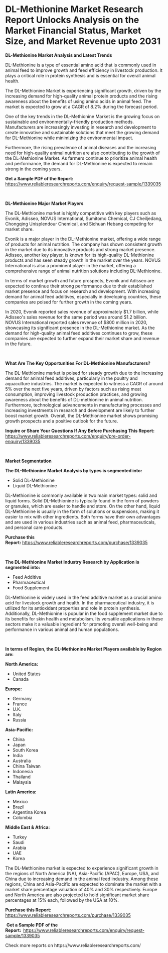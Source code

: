 <p><h1>DL-Methionine Market Research Report Unlocks Analysis on the Market Financial Status, Market Size, and Market Revenue upto 2031</h1></p><p><strong>DL-Methionine Market Analysis and Latest Trends</strong></p>
<p><p>DL-Methionine is a type of essential amino acid that is commonly used in animal feed to improve growth and feed efficiency in livestock production. It plays a critical role in protein synthesis and is essential for overall animal health.</p><p>The DL-Methionine Market is experiencing significant growth, driven by the increasing demand for high-quality animal protein products and the rising awareness about the benefits of using amino acids in animal feed. The market is expected to grow at a CAGR of 8.2% during the forecast period.</p><p>One of the key trends in the DL-Methionine Market is the growing focus on sustainable and environmentally-friendly production methods. Manufacturers are increasingly investing in research and development to create innovative and sustainable solutions that meet the growing demand for DL-Methionine while minimizing the environmental impact.</p><p>Furthermore, the rising prevalence of animal diseases and the increasing need for high-quality animal nutrition are also contributing to the growth of the DL-Methionine Market. As farmers continue to prioritize animal health and performance, the demand for DL-Methionine is expected to remain strong in the coming years.</p></p>
<p><strong>Get a Sample PDF of the Report:&nbsp;</strong> <a href="https://www.reliableresearchreports.com/enquiry/request-sample/1339035">https://www.reliableresearchreports.com/enquiry/request-sample/1339035</a></p>
<p>&nbsp;</p>
<p><strong>DL-Methionine Major Market Players</strong></p>
<p><p>The DL-Methionine market is highly competitive with key players such as Evonik, Adisseo, NOVUS International, Sumitomo Chemical, CJ Cheiljedang, Chongqing Unisplendour Chemical, and Sichuan Hebang competing for market share. </p><p>Evonik is a major player in the DL-Methionine market, offering a wide range of products for animal nutrition. The company has shown consistent growth in the market due to its innovative products and strong market presence. Adisseo, another key player, is known for its high-quality DL-Methionine products and has seen steady growth in the market over the years. NOVUS International is also a prominent player in the market, offering a comprehensive range of animal nutrition solutions including DL-Methionine. </p><p>In terms of market growth and future prospects, Evonik and Adisseo are expected to continue their strong performance due to their established market presence and focus on research and development. With increasing demand for animal feed additives, especially in developing countries, these companies are poised for further growth in the coming years. </p><p>In 2020, Evonik reported sales revenue of approximately $1.7 billion, while Adisseo's sales revenue for the same period was around $1.2 billion. NOVUS International reported sales revenue of $800 million in 2020, showcasing its significant presence in the DL-Methionine market. As the demand for high-quality animal feed additives continues to grow, these companies are expected to further expand their market share and revenue in the future.</p></p>
<p>&nbsp;</p>
<p><strong>What Are The Key Opportunities For DL-Methionine Manufacturers?</strong></p>
<p><p>The DL-Methionine market is poised for steady growth due to the increasing demand for animal feed additives, particularly in the poultry and aquaculture industries. The market is expected to witness a CAGR of around 5% over the next five years, driven by factors such as rising meat consumption, improving livestock production practices, and growing awareness about the benefits of DL-methionine in animal nutrition. Furthermore, technological advancements in manufacturing processes and increasing investments in research and development are likely to further boost market growth. Overall, the DL-Methionine market shows promising growth prospects and a positive outlook for the future.</p></p>
<p><strong>Inquire or Share Your Questions If Any Before Purchasing This Report:</strong> <a href="https://www.reliableresearchreports.com/enquiry/pre-order-enquiry/1339035">https://www.reliableresearchreports.com/enquiry/pre-order-enquiry/1339035</a></p>
<p>&nbsp;</p>
<p><strong>Market Segmentation</strong></p>
<p><strong>The DL-Methionine Market Analysis by types is segmented into:</strong></p>
<p><ul><li>Solid DL-Methionine</li><li>Liquid DL-Methionine</li></ul></p>
<p><p>DL-Methionine is commonly available in two main market types: solid and liquid forms. Solid DL-Methionine is typically found in the form of powders or granules, which are easier to handle and store. On the other hand, liquid DL-Methionine is usually in the form of solutions or suspensions, making it easier to mix with other ingredients. Both forms have their own advantages and are used in various industries such as animal feed, pharmaceuticals, and personal care products.</p></p>
<p><strong>Purchase this Report:&nbsp;</strong><a href="https://www.reliableresearchreports.com/purchase/1339035">https://www.reliableresearchreports.com/purchase/1339035</a></p>
<p>&nbsp;</p>
<p><strong>The DL-Methionine Market Industry Research by Application is segmented into:</strong></p>
<p><ul><li>Feed Additive</li><li>Pharmaceutical</li><li>Food Supplement</li></ul></p>
<p><p>DL-Methionine is widely used in the feed additive market as a crucial amino acid for livestock growth and health. In the pharmaceutical industry, it is utilized for its antioxidant properties and role in protein synthesis. Additionally, DL-Methionine is popular in the food supplement market due to its benefits for skin health and metabolism. Its versatile applications in these sectors make it a valuable ingredient for promoting overall well-being and performance in various animal and human populations.</p></p>
<p>&nbsp;</p>
<p><strong>In terms of Region, the DL-Methionine Market Players available by Region are:</strong></p>
<p>
    <p> <strong> North America: </strong>
        <ul>
            <li>United States</li>
            <li>Canada</li>
        </ul>
        </p> 
    <p> <strong> Europe: </strong>
        <ul>
            <li>Germany</li>
            <li>France</li>
            <li>U.K.</li>
            <li>Italy</li>
            <li>Russia</li>
        </ul>
        </p> 
    <p> <strong> Asia-Pacific: </strong>
        <ul>
            <li>China</li>
            <li>Japan</li>
            <li>South Korea</li>
            <li>India</li>
            <li>Australia</li>
            <li>China Taiwan</li>
            <li>Indonesia</li>
            <li>Thailand</li>
            <li>Malaysia</li>
        </ul>
        </p> 
    <p> <strong> Latin America: </strong>
        <ul>
            <li>Mexico</li>
            <li>Brazil</li>
            <li>Argentina Korea</li>
            <li>Colombia</li>
        </ul>
        </p> 
    <p> <strong> Middle East & Africa: </strong>
        <ul>
            <li>Turkey</li>
            <li>Saudi</li>
            <li>Arabia</li>
            <li>UAE</li>
            <li>Korea</li>
        </ul>
    </p>
    </p>
<p><p>The DL-Methionine market is expected to experience significant growth in the regions of North America (NA), Asia-Pacific (APAC), Europe, USA, and China due to increasing demand in the animal feed industry. Among these regions, China and Asia-Pacific are expected to dominate the market with a market share percentage valuation of 40% and 30% respectively. Europe and North America are also projected to hold significant market share percentages at 15% each, followed by the USA at 10%.</p></p>
<p><strong>Purchase this Report: </strong><a href="https://www.reliableresearchreports.com/purchase/1339035">https://www.reliableresearchreports.com/purchase/1339035</a></p>
<p>&nbsp;<strong>Get a Sample PDF of the Report:&nbsp;&nbsp;</strong><a href="https://www.reliableresearchreports.com/enquiry/request-sample/1339035">https://www.reliableresearchreports.com/enquiry/request-sample/1339035</a></p>
<p><strong></strong></p>
<p>Check more reports on https://www.reliableresearchreports.com/</p>